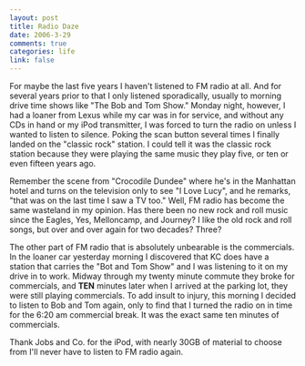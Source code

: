 ```yaml
--- 
layout: post
title: Radio Daze
date: 2006-3-29
comments: true
categories: life
link: false
---
```

For maybe the last five years I haven't listened to FM radio at all. And for several years prior to that I only listened sporadically, usually to morning drive time shows like "The Bob and Tom Show." Monday night, however, I had a loaner from Lexus while my car was in for service, and without any CDs in hand or my iPod transmitter, I was forced to turn the radio on unless I wanted to listen to silence. Poking the scan button several times I finally landed on the "classic rock" station. I could tell it was the classic rock station because they were playing the same music they play five, or ten or even fifteen years ago.

Remember the scene from "Crocodile Dundee" where he's in the Manhattan hotel and turns on the television only to see "I Love Lucy", and he remarks, "that was on the last time I saw a TV too." Well, FM radio has become the same wasteland in my opinion. Has there been no new rock and roll music since the Eagles, Yes, Melloncamp, and Journey? I like the old rock and roll songs, but over and over again for two decades? Three?

The other part of FM radio that is absolutely unbearable is the commercials. In the loaner car yesterday morning I discovered that KC does have a station that carries the "Bot and Tom Show" and I was listening to it on my drive in to work.  Midway through my twenty minute commute they broke for commercials, and <strong>TEN</strong> minutes later when I arrived at the parking lot, they were still playing commercials. To add insult to injury, this morning I decided to listen to Bob and Tom again, only to find that I turned the radio on in time for the 6:20 am commercial break. It was the exact same ten minutes of commercials.

Thank Jobs and Co. for the iPod, with nearly 30GB of material to choose from I'll never have to listen to FM radio again.
